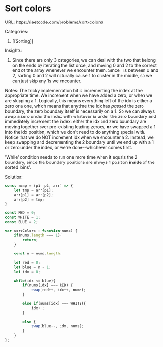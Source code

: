 # Sort colors

URL: https://leetcode.com/problems/sort-colors/

Categories:
1. [[Sorting]]

Insights:
1. Since there are only 3 categories, we can deal with the two that belong on the ends by iterating the list once, and moving 0 and 2 to the correct end of the array whenever we encounter them.  Since 1 is between 0 and 2, sorting 0 and 2 will naturally cause 1 to cluster in the middle, so we can just skip any 1s we encounter.

Notes:
The tricky implementation bit is incrementing the index at the appropriate time.  We increment when we have added a zero, or when we are skipping a 1.  Logically, this means everything left of the idx is either a zero or a one, which means that anytime the idx has *passed* the zero boundary, the zero boundary itself is necessarily on a 1.  So we can always swap a zero under the index with whatever is under the zero boundary and immediately increment the index: either the idx and zero boundary are moving together over pre-existing leading zeroes, **or** we have swapped a 1 into the idx position, which we don't need to do anything special with.  Notice that we do NOT increment idx when we encounter a 2.  Instead, we keep swapping and decrementing the 2 boundary until we end up with a 1 or zero under the index, or we're done--whichever comes first.

'While' condition needs to run one more time when it equals the 2 boundary, since the boundary positions are always 1 position **inside** of the sorted 'bins'.

Solution:
```javascript
const swap = (p1, p2, arr) => {
    let tmp = arr[p1];
    arr[p1] = arr[p2];
    arr[p2] = tmp;
}

const RED = 0;
const WHITE = 1;
const BLUE = 2;

var sortColors = function(nums) {
    if(nums.length === 1){
        return;
    }
    
    const n = nums.length;
    
    let red = 0;
    let blue = n - 1;
    let idx = 0;
    
    while(idx <= blue){
        if(nums[idx] === RED) {
            swap(red++, idx++, nums);
        }
        
        else if(nums[idx] === WHITE){
            idx++;
        }
        
        else {
            swap(blue--, idx, nums);
        }
    }
};
```